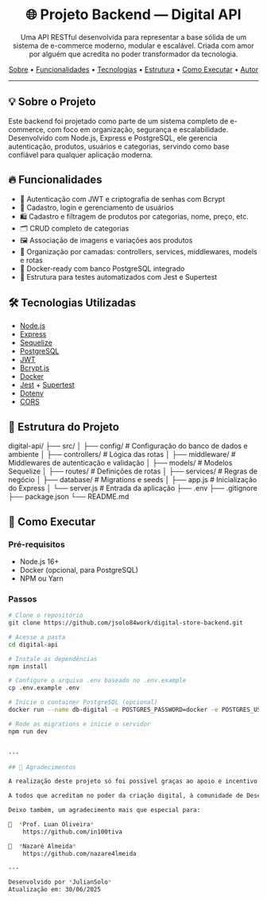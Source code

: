 <h1 align="center">
  🌐 Projeto Backend — Digital API
</h1>

<p align="center">
  Uma API RESTful desenvolvida para representar a base sólida de um sistema de e-commerce moderno, modular e escalável. Criada com amor por alguém que acredita no poder transformador da tecnologia.
</p>

<p align="center">
  <a href="#-sobre-o-projeto">Sobre</a> •
  <a href="#-funcionalidades">Funcionalidades</a> •
  <a href="#-tecnologias-utilizadas">Tecnologias</a> •
  <a href="#-estrutura-do-projeto">Estrutura</a> •
  <a href="#-como-executar">Como Executar</a> •
  <a href="#-autor">Autor</a>
</p>

---

## 💡 Sobre o Projeto

Este backend foi projetado como parte de um sistema completo de e-commerce, com foco em organização, segurança e escalabilidade. Desenvolvido com Node.js, Express e PostgreSQL, ele gerencia autenticação, produtos, usuários e categorias, servindo como base confiável para qualquer aplicação moderna.


## 🔥 Funcionalidades

- 🔐 Autenticação com JWT e criptografia de senhas com Bcrypt
- 👤 Cadastro, login e gerenciamento de usuários
- 🛍 Cadastro e filtragem de produtos por categorias, nome, preço, etc.
- 🗂 CRUD completo de categorias
- 🖼 Associação de imagens e variações aos produtos
- 🧱 Organização por camadas: controllers, services, middlewares, models e rotas
- 🐳 Docker-ready com banco PostgreSQL integrado
- 🧪 Estrutura para testes automatizados com Jest e Supertest


## 🛠 Tecnologias Utilizadas

- [Node.js](https://nodejs.org/)  
- [Express](https://expressjs.com/)  
- [Sequelize](https://sequelize.org/)  
- [PostgreSQL](https://www.postgresql.org/)  
- [JWT](https://jwt.io/)  
- [Bcrypt.js](https://github.com/dcodeIO/bcrypt.js)  
- [Docker](https://www.docker.com/)  
- [Jest](https://jestjs.io/) + [Supertest](https://github.com/visionmedia/supertest)  
- [Dotenv](https://www.npmjs.com/package/dotenv)  
- [CORS](https://developer.mozilla.org/pt-BR/docs/Web/HTTP/CORS)  


## 📁 Estrutura do Projeto

digital-api/
├── src/
│ ├── config/ # Configuração do banco de dados e ambiente
│ ├── controllers/ # Lógica das rotas
│ ├── middleware/ # Middlewares de autenticação e validação
│ ├── models/ # Modelos Sequelize
│ ├── routes/ # Definições de rotas
│ ├── services/ # Regras de negócio
│ ├── database/ # Migrations e seeds
│ ├── app.js # Inicialização do Express
│ └── server.js # Entrada da aplicação
├── .env
├── .gitignore
├── package.json
└── README.md


## 🚀 Como Executar

### Pré-requisitos

- Node.js 16+
- Docker (opcional, para PostgreSQL)
- NPM ou Yarn

### Passos

```bash
# Clone o repositório
git clone https://github.com/jsolo84work/digital-store-backend.git

# Acesse a pasta
cd digital-api

# Instale as dependências
npm install

# Configure o arquivo .env baseado no .env.example
cp .env.example .env

# Inicie o container PostgreSQL (opcional)
docker run --name db-digital -e POSTGRES_PASSWORD=docker -e POSTGRES_USER=docker -e POSTGRES_DB=digital_db -p 5432:5432 -d postgres

# Rode as migrations e inicie o servidor
npm run dev


---

## 🙏 Agradecimentos

A realização deste projeto só foi possível graças ao apoio e incentivo da Geração Tech e às ferramentas que facilitaram todo o processo de desenvolvimento. A cada linha de código, houve também aprendizado, dedicação e paixão.

A todos que acreditam no poder da criação digital, à comunidade de Desenvolvedores que compartilham conhecimento diariamente — e à você, que chegou até aqui: Obrigado! 💡

Deixo também, um agradecimento mais que especial para:

👏  *Prof. Luan Oliveira*
    https://github.com/in100tiva

👏  *Nazaré Almeida*
    https://github.com/nazare4lmeida

---

Desenvolvido por *JulianSolo*
Atualização em: 30/06/2025